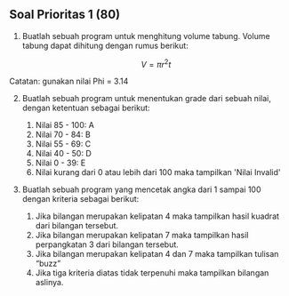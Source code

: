 ## **Soal Prioritas 1 (80)**

1. Buatlah sebuah program untuk menghitung volume tabung. Volume tabung dapat dihitung dengan rumus berikut:
    
    $$
    V = \pi  r^2 t
    $$
    
Catatan: gunakan nilai Phi = 3.14

2. Buatlah sebuah program untuk menentukan grade dari sebuah nilai, dengan ketentuan sebagai berikut:
    1. Nilai 85 - 100: A
    2. Nilai 70 - 84: B
    3. Nilai 55 - 69: C
    4. Nilai 40 - 50: D
    5. Nilai 0 - 39: E
    6. Nilai kurang dari 0 atau lebih dari 100 maka tampilkan 'Nilai Invalid'
    
3. Buatlah sebuah program yang mencetak angka dari 1 sampai 100 dengan kriteria sebagai berikut:
    1. Jika bilangan merupakan kelipatan 4 maka tampilkan hasil kuadrat dari bilangan tersebut.
    2. Jika bilangan merupakan kelipatan 7 maka tampilkan hasil perpangkatan 3 dari bilangan tersebut.
    3. Jika bilangan merupakan kelipatan 4 dan 7 maka tampilkan tulisan “buzz”
    4. Jika tiga kriteria diatas tidak terpenuhi maka tampilkan bilangan aslinya.